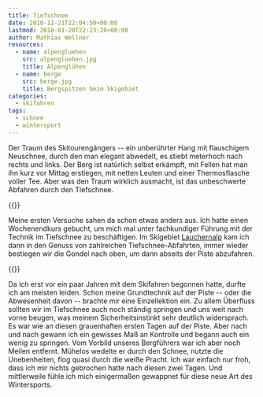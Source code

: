 ```yaml
---
title: Tiefschnee
date: 2010-12-21T22:04:50+00:00
lastmod: 2018-01-20T22:23:20+00:00
author: Mathias Wellner
resources:
  - name: alpengluehen
    src: alpengluehen.jpg
    title: Alpenglühen
  - name: berge
    src: berge.jpg
    title: Bergspitzen beim Skigebiet
categories:
  - skifahren
tags:
  - schnee
  - wintersport
---
```

Der Traum des Skitourengängers -- ein unberührter Hang mit flauschigem Neuschnee, durch den man elegant abwedelt, es stiebt meterhoch nach rechts und links. Der Berg ist natürlich selbst erkämpft, mit Fellen hat man ihn kurz vor Mittag erstiegen, mit netten Leuten und einer Thermosflasche voller Tee. Aber was den Traum wirklich ausmacht, ist das unbeschwerte Abfahren durch den Tiefschnee. 
<!--more-->

{{<responsive-image name="berge">}}

Meine ersten Versuche sahen da schon etwas anders aus. Ich hatte einen Wochenendkurs gebucht, um mich mal unter fachkundiger Führung mit der Technik im Tiefschnee zu beschäftigen. Im Skigebiet [Lauchernalp](http://www.lauchernalp.ch) kam ich dann in den Genuss von zahlreichen Tiefschnee-Abfahrten, immer wieder bestiegen wir die Gondel nach oben, um dann abseits der Piste abzufahren. 

{{<responsive-image name="alpengluehen">}}

Da ich erst vor ein paar Jahren mit dem Skifahren begonnen hatte, durfte ich am meisten leiden. Schon meine Grundtechnik auf der Piste -- oder die Abwesenheit davon -- brachte mir eine Einzellektion ein. Zu allem Überfluss sollten wir im Tiefschnee auch noch ständig springen und uns weit nach vorne beugen, was meinem Sicherheitsinstinkt sehr deutlich widersprach. Es war wie an diesen grauenhaften ersten Tagen auf der Piste. Aber nach und nach gewann ich ein gewisses Maß an Kontrolle und begann auch ein wenig zu springen. Vom Vorbild unseres Bergführers war ich aber noch Meilen entfernt. Mühelos wedelte er durch den Schnee, nutzte die Unebenheiten, flog quasi durch die weiße Pracht. Ich war einfach nur froh, dass ich mir nichts gebrochen hatte nach diesen zwei Tagen. Und mittlerweile fühle ich mich einigermaßen gewappnet für diese neue Art des Wintersports.
